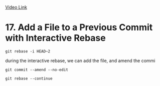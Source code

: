 [Video Link](https://egghead.io/lessons/git-add-a-file-to-a-previous-commit-with-interactive-rebase)

# 17. Add a File to a Previous Commit with Interactive Rebase
```
git rebase -i HEAD~2
```

during the interactive rebase, we can add the file, and amend the commi
```
git commit --amend --no-edit

git rebase --continue
```